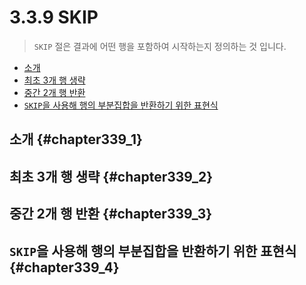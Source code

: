 # 3.3.9 SKIP

> `SKIP` 절은 결과에 어떤 행을 포함하여 시작하는지 정의하는 것 입니다.

* [소개](#chapter339_1)
* [최초 3개 행 생략](#chapter339_2)
* [중간 2개 행 반환](#chapter339_3)
* [`SKIP`을 사용해 행의 부분집합을 반환하기 위한 표현식](#chapter339_4)

## 소개 {#chapter339_1}

## 최초 3개 행 생략 {#chapter339_2}

## 중간 2개 행 반환 {#chapter339_3}

## `SKIP`을 사용해 행의 부분집합을 반환하기 위한 표현식 {#chapter339_4}
